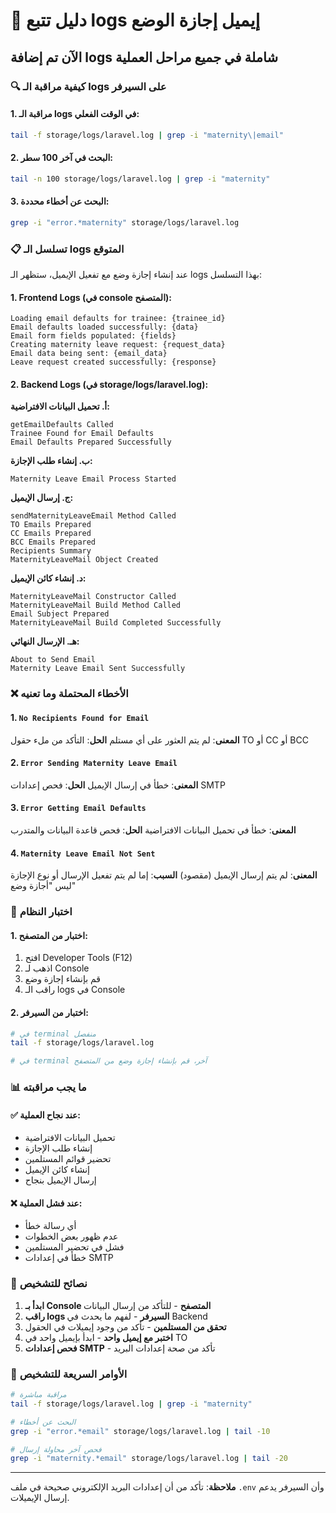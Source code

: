 # 📧 دليل تتبع logs إيميل إجازة الوضع

## الآن تم إضافة logs شاملة في جميع مراحل العملية

### 🔍 كيفية مراقبة الـ logs على السيرفر

#### 1. مراقبة الـ logs في الوقت الفعلي:
```bash
tail -f storage/logs/laravel.log | grep -i "maternity\|email"
```

#### 2. البحث في آخر 100 سطر:
```bash
tail -n 100 storage/logs/laravel.log | grep -i "maternity"
```

#### 3. البحث عن أخطاء محددة:
```bash
grep -i "error.*maternity" storage/logs/laravel.log
```

### 📋 تسلسل الـ logs المتوقع

عند إنشاء إجازة وضع مع تفعيل الإيميل، ستظهر الـ logs بهذا التسلسل:

#### 1. Frontend Logs (في console المتصفح):
```
Loading email defaults for trainee: {trainee_id}
Email defaults loaded successfully: {data}
Email form fields populated: {fields}
Creating maternity leave request: {request_data}
Email data being sent: {email_data}
Leave request created successfully: {response}
```

#### 2. Backend Logs (في storage/logs/laravel.log):

**أ. تحميل البيانات الافتراضية:**
```
getEmailDefaults Called
Trainee Found for Email Defaults
Email Defaults Prepared Successfully
```

**ب. إنشاء طلب الإجازة:**
```
Maternity Leave Email Process Started
```

**ج. إرسال الإيميل:**
```
sendMaternityLeaveEmail Method Called
TO Emails Prepared
CC Emails Prepared  
BCC Emails Prepared
Recipients Summary
MaternityLeaveMail Object Created
```

**د. إنشاء كائن الإيميل:**
```
MaternityLeaveMail Constructor Called
MaternityLeaveMail Build Method Called
Email Subject Prepared
MaternityLeaveMail Build Completed Successfully
```

**هـ. الإرسال النهائي:**
```
About to Send Email
Maternity Leave Email Sent Successfully
```

### ❌ الأخطاء المحتملة وما تعنيه

#### 1. `No Recipients Found for Email`
**المعنى**: لم يتم العثور على أي مستلم
**الحل**: التأكد من ملء حقول TO أو CC أو BCC

#### 2. `Error Sending Maternity Leave Email`
**المعنى**: خطأ في إرسال الإيميل
**الحل**: فحص إعدادات SMTP

#### 3. `Error Getting Email Defaults`
**المعنى**: خطأ في تحميل البيانات الافتراضية
**الحل**: فحص قاعدة البيانات والمتدرب

#### 4. `Maternity Leave Email Not Sent`
**المعنى**: لم يتم إرسال الإيميل (مقصود)
**السبب**: إما لم يتم تفعيل الإرسال أو نوع الإجازة ليس "أجازة وضع"

### 🧪 اختبار النظام

#### 1. اختبار من المتصفح:
1. افتح Developer Tools (F12)
2. اذهب لـ Console
3. قم بإنشاء إجازة وضع
4. راقب الـ logs في Console

#### 2. اختبار من السيرفر:
```bash
# في terminal منفصل
tail -f storage/logs/laravel.log

# في terminal آخر، قم بإنشاء إجازة وضع من المتصفح
```

### 📊 ما يجب مراقبته

#### ✅ عند نجاح العملية:
- تحميل البيانات الافتراضية
- إنشاء طلب الإجازة
- تحضير قوائم المستلمين
- إنشاء كائن الإيميل
- إرسال الإيميل بنجاح

#### ❌ عند فشل العملية:
- أي رسالة خطأ
- عدم ظهور بعض الخطوات
- فشل في تحضير المستلمين
- خطأ في إعدادات SMTP

### 🔧 نصائح للتشخيص

1. **ابدأ بـ Console المتصفح** - للتأكد من إرسال البيانات
2. **راقب logs السيرفر** - لفهم ما يحدث في Backend
3. **تحقق من المستلمين** - تأكد من وجود إيميلات في الحقول
4. **اختبر مع إيميل واحد** - ابدأ بإيميل واحد في TO
5. **فحص إعدادات SMTP** - تأكد من صحة إعدادات البريد

### 🚨 الأوامر السريعة للتشخيص

```bash
# مراقبة مباشرة
tail -f storage/logs/laravel.log | grep -i "maternity"

# البحث عن أخطاء
grep -i "error.*email" storage/logs/laravel.log | tail -10

# فحص آخر محاولة إرسال
grep -i "maternity.*email" storage/logs/laravel.log | tail -20
```

---

**ملاحظة**: تأكد من أن إعدادات البريد الإلكتروني صحيحة في ملف `.env` وأن السيرفر يدعم إرسال الإيميلات.
